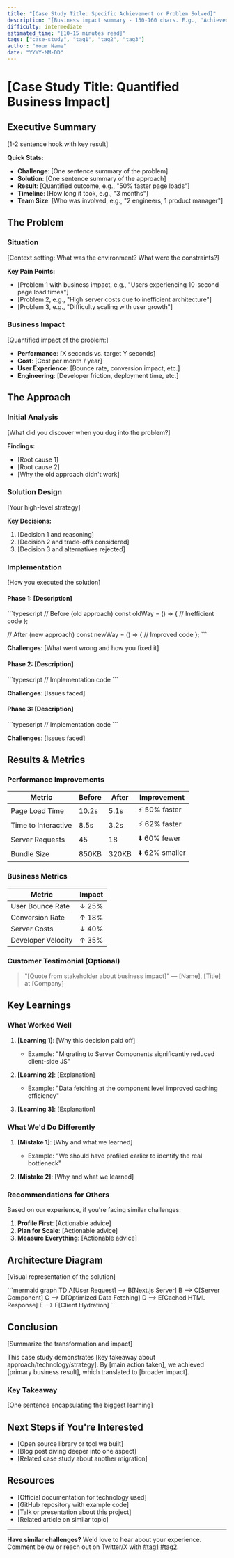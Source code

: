 ```yaml
---
title: "[Case Study Title: Specific Achievement or Problem Solved]"
description: "[Business impact summary - 150-160 chars. E.g., 'Achieved 50% performance improvement through X migration']"
difficulty: intermediate
estimated_time: "[10-15 minutes read]"
tags: ["case-study", "tag1", "tag2", "tag3"]
author: "Your Name"
date: "YYYY-MM-DD"
---
```


# [Case Study Title: Quantified Business Impact]

## Executive Summary

[1-2 sentence hook with key result]

**Quick Stats:**
- **Challenge**: [One sentence summary of the problem]
- **Solution**: [One sentence summary of the approach]
- **Result**: [Quantified outcome, e.g., "50% faster page loads"]
- **Timeline**: [How long it took, e.g., "3 months"]
- **Team Size**: [Who was involved, e.g., "2 engineers, 1 product manager"]

## The Problem

### Situation

[Context setting: What was the environment? What were the constraints?]

**Key Pain Points:**
- [Problem 1 with business impact, e.g., "Users experiencing 10-second page load times"]
- [Problem 2, e.g., "High server costs due to inefficient architecture"]
- [Problem 3, e.g., "Difficulty scaling with user growth"]

### Business Impact

[Quantified impact of the problem:]
- **Performance**: [X seconds vs. target Y seconds]
- **Cost**: [Cost per month / year]
- **User Experience**: [Bounce rate, conversion impact, etc.]
- **Engineering**: [Developer friction, deployment time, etc.]

## The Approach

### Initial Analysis

[What did you discover when you dug into the problem?]

**Findings:**
- [Root cause 1]
- [Root cause 2]
- [Why the old approach didn't work]

### Solution Design

[Your high-level strategy]

**Key Decisions:**
1. [Decision 1 and reasoning]
2. [Decision 2 and trade-offs considered]
3. [Decision 3 and alternatives rejected]

### Implementation

[How you executed the solution]

#### Phase 1: [Description]

\`\`\`typescript
// Before (old approach)
const oldWay = () => {
  // Inefficient code
};

// After (new approach)
const newWay = () => {
  // Improved code
};
\`\`\`

**Challenges**: [What went wrong and how you fixed it]

#### Phase 2: [Description]

\`\`\`typescript
// Implementation code
\`\`\`

**Challenges**: [Issues faced]

#### Phase 3: [Description]

\`\`\`typescript
// Implementation code
\`\`\`

**Challenges**: [Issues faced]

## Results & Metrics

### Performance Improvements

| Metric | Before | After | Improvement |
|--------|--------|-------|-------------|
| Page Load Time | 10.2s | 5.1s | ⚡ 50% faster |
| Time to Interactive | 8.5s | 3.2s | ⚡ 62% faster |
| Server Requests | 45 | 18 | ⬇️ 60% fewer |
| Bundle Size | 850KB | 320KB | ⬇️ 62% smaller |

### Business Metrics

| Metric | Impact |
|--------|--------|
| User Bounce Rate | ↓ 25% |
| Conversion Rate | ↑ 18% |
| Server Costs | ↓ 40% |
| Developer Velocity | ↑ 35% |

### Customer Testimonial (Optional)

> "[Quote from stakeholder about business impact]"
> — [Name], [Title] at [Company]

## Key Learnings

### What Worked Well

1. **[Learning 1]**: [Why this decision paid off]
   - Example: "Migrating to Server Components significantly reduced client-side JS"

2. **[Learning 2]**: [Explanation]
   - Example: "Data fetching at the component level improved caching efficiency"

3. **[Learning 3]**: [Explanation]

### What We'd Do Differently

1. **[Mistake 1]**: [Why and what we learned]
   - Example: "We should have profiled earlier to identify the real bottleneck"

2. **[Mistake 2]**: [Why and what we learned]

### Recommendations for Others

Based on our experience, if you're facing similar challenges:

1. **Profile First**: [Actionable advice]
2. **Plan for Scale**: [Actionable advice]
3. **Measure Everything**: [Actionable advice]

## Architecture Diagram

[Visual representation of the solution]

\`\`\`mermaid
graph TD
    A[User Request] --> B[Next.js Server]
    B --> C[Server Component]
    C --> D[Optimized Data Fetching]
    D --> E[Cached HTML Response]
    E --> F[Client Hydration]
\`\`\`

## Conclusion

[Summarize the transformation and impact]

This case study demonstrates [key takeaway about approach/technology/strategy]. By [main action taken], we achieved [primary business result], which translated to [broader impact].

### Key Takeaway

[One sentence encapsulating the biggest learning]

## Next Steps if You're Interested

- [Open source library or tool we built]
- [Blog post diving deeper into one aspect]
- [Related case study about another migration]

## Resources

- [Official documentation for technology used]
- [GitHub repository with example code]
- [Talk or presentation about this project]
- [Related article on similar topic]

---

**Have similar challenges?** We'd love to hear about your experience. Comment below or reach out on Twitter/X with [#tag1](https://twitter.com/search?q=%23tag1) [#tag2](https://twitter.com/search?q=%23tag2).
